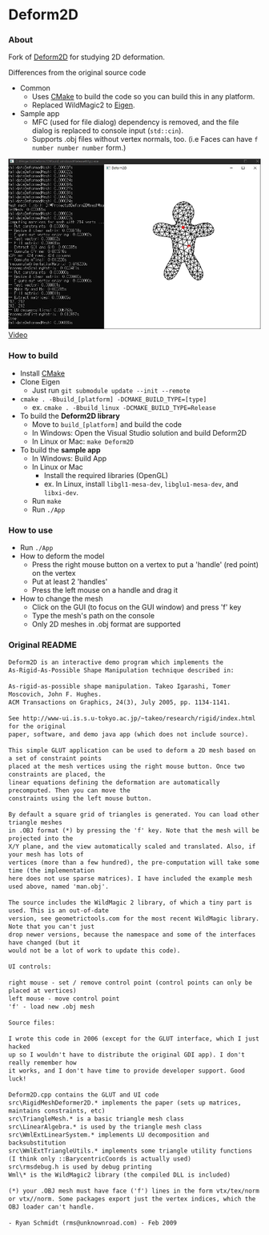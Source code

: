 # Deform2D

### About

Fork of [Deform2D](https://www.dgp.toronto.edu/~rms/software/Deform2D/index.html) for studying 2D deformation.

Differences from the original source code
- Common
  - Uses [CMake](https://cmake.org/) to build the code so you can build this in any platform.
  - Replaced WildMagic2 to [Eigen](https://eigen.tuxfamily.org/).
- Sample app
  - MFC (used for file dialog) dependency is removed, and the file dialog is replaced to console input (`std::cin`).
  - Supports .obj files without vertex normals, too. (i.e Faces can have `f number number number` form.)

![Screenshot](https://raw.githubusercontent.com/Avantgarde95/Deform2D/master/Screenshot.png)
[Video](https://youtu.be/n1utcizkp-A)

### How to build

- Install [CMake](https://cmake.org/)
- Clone Eigen
  - Just run `git submodule update --init --remote`
- `cmake . -Bbuild_[platform] -DCMAKE_BUILD_TYPE=[type]`
  - ex. `cmake . -Bbuild_linux -DCMAKE_BUILD_TYPE=Release`
- To build the **Deform2D library**
  - Move to `build_[platform]` and build the code
  - In Windows: Open the Visual Studio solution and build Deform2D
  - In Linux or Mac: `make Deform2D`
- To build the **sample app**
  - In Windows: Build App
  - In Linux or Mac
    - Install the required libraries (OpenGL)
    - ex. In Linux, install `libgl1-mesa-dev`, `libglu1-mesa-dev`, and `libxi-dev`.
  - Run `make`
  - Run `./App`

### How to use

- Run `./App`
- How to deform the model
  - Press the right mouse button on a vertex to put a 'handle' (red point) on the vertex
  - Put at least 2 'handles'
  - Press the left mouse on a handle and drag it
- How to change the mesh
  - Click on the GUI (to focus on the GUI window) and press 'f' key
  - Type the mesh's path on the console
  - Only 2D meshes in .obj format are supported

### Original README

```text
Deform2D is an interactive demo program which implements the 
As-Rigid-As-Possible Shape Manipulation technique described in:

As-rigid-as-possible shape manipulation. Takeo Igarashi, Tomer Moscovich, John F. Hughes. 
ACM Transactions on Graphics, 24(3), July 2005, pp. 1134-1141. 

See http://www-ui.is.s.u-tokyo.ac.jp/~takeo/research/rigid/index.html for the original
paper, software, and demo java app (which does not include source).

This simple GLUT application can be used to deform a 2D mesh based on a set of constraint points 
placed at the mesh vertices using the right mouse button. Once two constraints are placed, the 
linear equations defining the deformation are automatically precomputed. Then you can move the 
constraints using the left mouse button. 

By default a square grid of triangles is generated. You can load other triangle meshes 
in .OBJ format (*) by pressing the 'f' key. Note that the mesh will be projected into the 
X/Y plane, and the view automatically scaled and translated. Also, if your mesh has lots of 
vertices (more than a few hundred), the pre-computation will take some time (the implementation 
here does not use sparse matrices). I have included the example mesh used above, named 'man.obj'.

The source includes the WildMagic 2 library, of which a tiny part is used. This is an out-of-date 
version, see geometrictools.com for the most recent WildMagic library. Note that you can't just 
drop newer versions, because the namespace and some of the interfaces have changed (but it 
would not be a lot of work to update this code).

UI controls:

right mouse - set / remove control point (control points can only be placed at vertices)
left mouse - move control point
'f' - load new .obj mesh

Source files:

I wrote this code in 2006 (except for the GLUT interface, which I just hacked 
up so I wouldn't have to distribute the original GDI app). I don't really remember how 
it works, and I don't have time to provide developer support. Good luck!

Deform2D.cpp contains the GLUT and UI code
src\RigidMeshDeformer2D.* implements the paper (sets up matrices, maintains constraints, etc)
src\TriangleMesh.* is a basic triangle mesh class
src\LinearAlgebra.* is used by the triangle mesh class
src\WmlExtLinearSystem.* implements LU decomposition and backsubstitution
src\WmlExtTriangleUtils.* implements some triangle utility functions (I think only ::BarycentricCoords is actually used)
src\rmsdebug.h is used by debug printing
Wml\* is the WildMagic2 library (the compiled DLL is included)

(*) your .OBJ mesh must have face ('f') lines in the form vtx/tex/norm or vtx//norm. Some packages export just the vertex indices, which the OBJ loader can't handle.

- Ryan Schmidt (rms@unknownroad.com) - Feb 2009 
```
